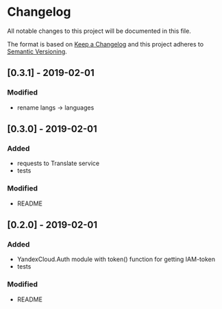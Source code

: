 # Changelog
All notable changes to this project will be documented in this file.

The format is based on [Keep a Changelog](http://keepachangelog.com/en/1.0.0/)
and this project adheres to [Semantic Versioning](http://semver.org/spec/v2.0.0.html).

## [0.3.1] - 2019-02-01
### Modified
- rename langs -> languages

## [0.3.0] - 2019-02-01
### Added
- requests to Translate service
- tests

### Modified
- README

## [0.2.0] - 2019-02-01
### Added
- YandexCloud.Auth module with token() function for getting IAM-token
- tests

### Modified
- README
